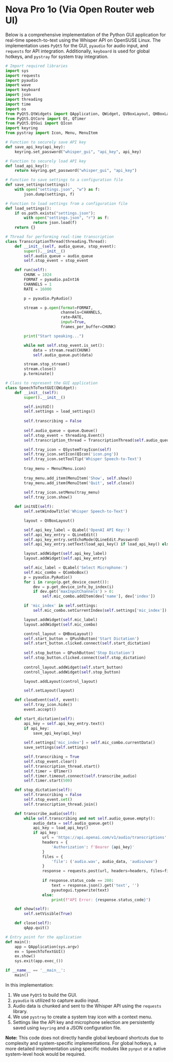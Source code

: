 # Nova Pro 1o (Via Open Router web UI)

Below is a comprehensive implementation of the Python GUI application for real-time speech-to-text using the Whisper API on OpenSUSE Linux. The implementation uses `PyQt5` for the GUI, `pyaudio` for audio input, and `requests` for API integration. Additionally, `keyboard` is used for global hotkeys, and `pystray` for system tray integration.


```python
# Import required libraries
import sys
import requests
import pyaudio
import wave
import keyboard
import json
import threading
import time
import os
from PyQt5.QtWidgets import QApplication, QWidget, QVBoxLayout, QHBoxLayout, QPushButton, QLabel, QLineEdit, QComboBox, QSystemTrayIcon, qApp, QMenu
from PyQt5.QtCore import Qt, QTimer
from PyQt5.QtGui import QIcon
import keyring
from pystray import Icon, Menu, MenuItem

# Function to securely save API key
def save_api_key(api_key):
    keyring.set_password("whisper_gui", "api_key", api_key)

# Function to securely load API key
def load_api_key():
    return keyring.get_password("whisper_gui", "api_key")

# Function to save settings to a configuration file
def save_settings(settings):
    with open("settings.json", "w") as f:
        json.dump(settings, f)

# Function to load settings from a configuration file
def load_settings():
    if os.path.exists("settings.json"):
        with open("settings.json", "r") as f:
            return json.load(f)
    return {}

# Thread for performing real-time transcription
class TranscriptionThread(threading.Thread):
    def __init__(self, audio_queue, stop_event):
        super().__init__()
        self.audio_queue = audio_queue
        self.stop_event = stop_event

    def run(self):
        CHUNK = 1024
        FORMAT = pyaudio.paInt16
        CHANNELS = 1
        RATE = 16000

        p = pyaudio.PyAudio()

        stream = p.open(format=FORMAT,
                        channels=CHANNELS,
                        rate=RATE,
                        input=True,
                        frames_per_buffer=CHUNK)

        print("Start speaking...")

        while not self.stop_event.is_set():
            data = stream.read(CHUNK)
            self.audio_queue.put(data)

        stream.stop_stream()
        stream.close()
        p.terminate()

# Class to represent the GUI application
class SpeechToTextGUI(QWidget):
    def __init__(self):
        super().__init__()

        self.initUI()
        self.settings = load_settings()
        
        self.transcribing = False
        
        self.audio_queue = queue.Queue()
        self.stop_event = threading.Event()
        self.transcription_thread = TranscriptionThread(self.audio_queue, self.stop_event)

        self.tray_icon = QSystemTrayIcon(self)
        self.tray_icon.setIcon(QIcon('icon.png'))
        self.tray_icon.setToolTip('Whisper Speech-to-Text')
        
        tray_menu = Menu(Menu.icon)
        
        tray_menu.add_item(MenuItem('Show', self.show))
        tray_menu.add_item(MenuItem('Quit', self.close))
        
        self.tray_icon.setMenu(tray_menu)
        self.tray_icon.show()

    def initUI(self):
        self.setWindowTitle('Whisper Speech-to-Text')

        layout = QVBoxLayout()

        self.api_key_label = QLabel('OpenAI API Key:')
        self.api_key_entry = QLineEdit()
        self.api_key_entry.setEchoMode(QLineEdit.Password)
        self.api_key_entry.setText(load_api_key() if load_api_key() else '')

        layout.addWidget(self.api_key_label)
        layout.addWidget(self.api_key_entry)

        self.mic_label = QLabel('Select Microphone:')
        self.mic_combo = QComboBox()
        p = pyaudio.PyAudio()
        for i in range(p.get_device_count()):
            dev = p.get_device_info_by_index(i)
            if dev.get('maxInputChannels') > 0:
                self.mic_combo.addItem(dev['name'], dev['index'])

        if 'mic_index' in self.settings:
            self.mic_combo.setCurrentIndex(self.settings['mic_index'])

        layout.addWidget(self.mic_label)
        layout.addWidget(self.mic_combo)

        control_layout = QHBoxLayout()
        self.start_button = QPushButton('Start Dictation')
        self.start_button.clicked.connect(self.start_dictation)
        
        self.stop_button = QPushButton('Stop Dictation')
        self.stop_button.clicked.connect(self.stop_dictation)
        
        control_layout.addWidget(self.start_button)
        control_layout.addWidget(self.stop_button)

        layout.addLayout(control_layout)

        self.setLayout(layout)

    def closeEvent(self, event):
        self.tray_icon.hide()
        event.accept()

    def start_dictation(self):
        api_key = self.api_key_entry.text()
        if api_key:
            save_api_key(api_key)
        
        self.settings['mic_index'] = self.mic_combo.currentData()
        save_settings(self.settings)

        self.transcribing = True
        self.stop_event.clear()
        self.transcription_thread.start()
        self.timer = QTimer()
        self.timer.timeout.connect(self.transcribe_audio)
        self.timer.start(500)

    def stop_dictation(self):
        self.transcribing = False
        self.stop_event.set()
        self.transcription_thread.join()

    def transcribe_audio(self):
        while self.transcribing and not self.audio_queue.empty():
            audio_data = self.audio_queue.get()
            api_key = load_api_key()
            if api_key:
                url = 'https://api.openai.com/v1/audio/transcriptions'
                headers = {
                    'Authorization': f'Bearer {api_key}'
                }
                files = {
                    'file': ('audio.wav', audio_data, 'audio/wav')
                }
                response = requests.post(url, headers=headers, files=files)
                
                if response.status_code == 200:
                    text = response.json().get('text', '')
                    pyautogui.typewrite(text)
                else:
                    print(f"API Error: {response.status_code}")

    def show(self):
        self.setVisible(True)

    def close(self):
        qApp.quit()

# Entry point for the application
def main():
    app = QApplication(sys.argv)
    ex = SpeechToTextGUI()
    ex.show()
    sys.exit(app.exec_())

if __name__ == '__main__':
    main()
```

In this implementation:
1. We use `PyQt5` to build the GUI.
2. `pyaudio` is utilized to capture audio input.
3. Audio data is chunked and sent to the Whisper API using the `requests` library.
4. We use `pystray` to create a system tray icon with a context menu.
5. Settings like the API key and microphone selection are persistently saved using `keyring` and a JSON configuration file.

**Note:** This code does not directly handle global keyboard shortcuts due to complexity and system-specific implementations. For global hotkeys, a more detailed implementation using specific modules like `pynput` or a native system-level hook would be required.